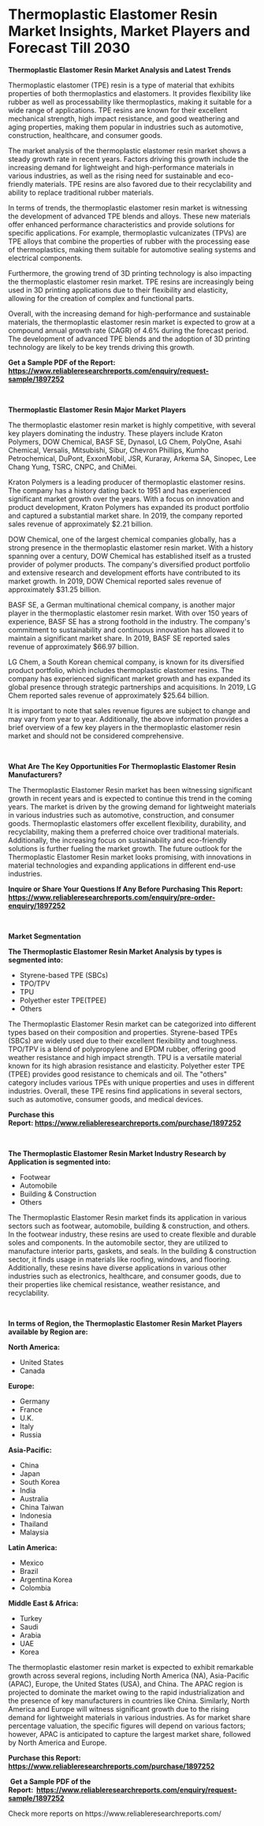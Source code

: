 <p><h1>Thermoplastic Elastomer Resin Market Insights, Market Players and Forecast Till 2030</h1></p><p><strong>Thermoplastic Elastomer Resin Market Analysis and Latest Trends</strong></p>
<p><p>Thermoplastic elastomer (TPE) resin is a type of material that exhibits properties of both thermoplastics and elastomers. It provides flexibility like rubber as well as processability like thermoplastics, making it suitable for a wide range of applications. TPE resins are known for their excellent mechanical strength, high impact resistance, and good weathering and aging properties, making them popular in industries such as automotive, construction, healthcare, and consumer goods.</p><p>The market analysis of the thermoplastic elastomer resin market shows a steady growth rate in recent years. Factors driving this growth include the increasing demand for lightweight and high-performance materials in various industries, as well as the rising need for sustainable and eco-friendly materials. TPE resins are also favored due to their recyclability and ability to replace traditional rubber materials.</p><p>In terms of trends, the thermoplastic elastomer resin market is witnessing the development of advanced TPE blends and alloys. These new materials offer enhanced performance characteristics and provide solutions for specific applications. For example, thermoplastic vulcanizates (TPVs) are TPE alloys that combine the properties of rubber with the processing ease of thermoplastics, making them suitable for automotive sealing systems and electrical components.</p><p>Furthermore, the growing trend of 3D printing technology is also impacting the thermoplastic elastomer resin market. TPE resins are increasingly being used in 3D printing applications due to their flexibility and elasticity, allowing for the creation of complex and functional parts.</p><p>Overall, with the increasing demand for high-performance and sustainable materials, the thermoplastic elastomer resin market is expected to grow at a compound annual growth rate (CAGR) of 4.6% during the forecast period. The development of advanced TPE blends and the adoption of 3D printing technology are likely to be key trends driving this growth.</p></p>
<p><strong>Get a Sample PDF of the Report:&nbsp; <a href="https://www.reliableresearchreports.com/enquiry/request-sample/1897252">https://www.reliableresearchreports.com/enquiry/request-sample/1897252</a></strong></p>
<p>&nbsp;</p>
<p><strong>Thermoplastic Elastomer Resin Major Market Players</strong></p>
<p><p>The thermoplastic elastomer resin market is highly competitive, with several key players dominating the industry. These players include Kraton Polymers, DOW Chemical, BASF SE, Dynasol, LG Chem, PolyOne, Asahi Chemical, Versalis, Mitsubishi, Sibur, Chevron Phillips, Kumho Petrochemical, DuPont, ExxonMobil, JSR, Kuraray, Arkema SA, Sinopec, Lee Chang Yung, TSRC, CNPC, and ChiMei.</p><p>Kraton Polymers is a leading producer of thermoplastic elastomer resins. The company has a history dating back to 1951 and has experienced significant market growth over the years. With a focus on innovation and product development, Kraton Polymers has expanded its product portfolio and captured a substantial market share. In 2019, the company reported sales revenue of approximately $2.21 billion.</p><p>DOW Chemical, one of the largest chemical companies globally, has a strong presence in the thermoplastic elastomer resin market. With a history spanning over a century, DOW Chemical has established itself as a trusted provider of polymer products. The company's diversified product portfolio and extensive research and development efforts have contributed to its market growth. In 2019, DOW Chemical reported sales revenue of approximately $31.25 billion.</p><p>BASF SE, a German multinational chemical company, is another major player in the thermoplastic elastomer resin market. With over 150 years of experience, BASF SE has a strong foothold in the industry. The company's commitment to sustainability and continuous innovation has allowed it to maintain a significant market share. In 2019, BASF SE reported sales revenue of approximately $66.97 billion.</p><p>LG Chem, a South Korean chemical company, is known for its diversified product portfolio, which includes thermoplastic elastomer resins. The company has experienced significant market growth and has expanded its global presence through strategic partnerships and acquisitions. In 2019, LG Chem reported sales revenue of approximately $25.64 billion.</p><p>It is important to note that sales revenue figures are subject to change and may vary from year to year. Additionally, the above information provides a brief overview of a few key players in the thermoplastic elastomer resin market and should not be considered comprehensive.</p></p>
<p>&nbsp;</p>
<p><strong>What Are The Key Opportunities For Thermoplastic Elastomer Resin Manufacturers?</strong></p>
<p><p>The Thermoplastic Elastomer Resin market has been witnessing significant growth in recent years and is expected to continue this trend in the coming years. The market is driven by the growing demand for lightweight materials in various industries such as automotive, construction, and consumer goods. Thermoplastic elastomers offer excellent flexibility, durability, and recyclability, making them a preferred choice over traditional materials. Additionally, the increasing focus on sustainability and eco-friendly solutions is further fueling the market growth. The future outlook for the Thermoplastic Elastomer Resin market looks promising, with innovations in material technologies and expanding applications in different end-use industries.</p></p>
<p><strong>Inquire or Share Your Questions If Any Before Purchasing This Report: <a href="https://www.reliableresearchreports.com/enquiry/pre-order-enquiry/1897252">https://www.reliableresearchreports.com/enquiry/pre-order-enquiry/1897252</a></strong></p>
<p>&nbsp;</p>
<p><strong>Market Segmentation</strong></p>
<p><strong>The Thermoplastic Elastomer Resin Market Analysis by types is segmented into:</strong></p>
<p><ul><li>Styrene-based TPE (SBCs)</li><li>TPO/TPV</li><li>TPU</li><li>Polyether ester TPE(TPEE)</li><li>Others</li></ul></p>
<p><p>The Thermoplastic Elastomer Resin market can be categorized into different types based on their composition and properties. Styrene-based TPEs (SBCs) are widely used due to their excellent flexibility and toughness. TPO/TPV is a blend of polypropylene and EPDM rubber, offering good weather resistance and high impact strength. TPU is a versatile material known for its high abrasion resistance and elasticity. Polyether ester TPE (TPEE) provides good resistance to chemicals and oil. The "others" category includes various TPEs with unique properties and uses in different industries. Overall, these TPE resins find applications in several sectors, such as automotive, consumer goods, and medical devices.</p></p>
<p><strong>Purchase this Report:&nbsp;<a href="https://www.reliableresearchreports.com/purchase/1897252">https://www.reliableresearchreports.com/purchase/1897252</a></strong></p>
<p>&nbsp;</p>
<p><strong>The Thermoplastic Elastomer Resin Market Industry Research by Application is segmented into:</strong></p>
<p><ul><li>Footwear</li><li>Automobile</li><li>Building & Construction</li><li>Others</li></ul></p>
<p><p>The Thermoplastic Elastomer Resin market finds its application in various sectors such as footwear, automobile, building & construction, and others. In the footwear industry, these resins are used to create flexible and durable soles and components. In the automobile sector, they are utilized to manufacture interior parts, gaskets, and seals. In the building & construction sector, it finds usage in materials like roofing, windows, and flooring. Additionally, these resins have diverse applications in various other industries such as electronics, healthcare, and consumer goods, due to their properties like chemical resistance, weather resistance, and recyclability.</p></p>
<p>&nbsp;</p>
<p><strong>In terms of Region, the Thermoplastic Elastomer Resin Market Players available by Region are:</strong></p>
<p>
    <p> <strong> North America: </strong>
        <ul>
            <li>United States</li>
            <li>Canada</li>
        </ul>
        </p> 
    <p> <strong> Europe: </strong>
        <ul>
            <li>Germany</li>
            <li>France</li>
            <li>U.K.</li>
            <li>Italy</li>
            <li>Russia</li>
        </ul>
        </p> 
    <p> <strong> Asia-Pacific: </strong>
        <ul>
            <li>China</li>
            <li>Japan</li>
            <li>South Korea</li>
            <li>India</li>
            <li>Australia</li>
            <li>China Taiwan</li>
            <li>Indonesia</li>
            <li>Thailand</li>
            <li>Malaysia</li>
        </ul>
        </p> 
    <p> <strong> Latin America: </strong>
        <ul>
            <li>Mexico</li>
            <li>Brazil</li>
            <li>Argentina Korea</li>
            <li>Colombia</li>
        </ul>
        </p> 
    <p> <strong> Middle East & Africa: </strong>
        <ul>
            <li>Turkey</li>
            <li>Saudi</li>
            <li>Arabia</li>
            <li>UAE</li>
            <li>Korea</li>
        </ul>
    </p>
    </p>
<p><p>The thermoplastic elastomer resin market is expected to exhibit remarkable growth across several regions, including North America (NA), Asia-Pacific (APAC), Europe, the United States (USA), and China. The APAC region is projected to dominate the market owing to the rapid industrialization and the presence of key manufacturers in countries like China. Similarly, North America and Europe will witness significant growth due to the rising demand for lightweight materials in various industries. As for market share percentage valuation, the specific figures will depend on various factors; however, APAC is anticipated to capture the largest market share, followed by North America and Europe.</p></p>
<p><strong>Purchase this Report: <a href="https://www.reliableresearchreports.com/purchase/1897252">https://www.reliableresearchreports.com/purchase/1897252</a></strong></p>
<p>&nbsp;<strong>Get a Sample PDF of the Report:&nbsp;&nbsp;<a href="https://www.reliableresearchreports.com/enquiry/request-sample/1897252">https://www.reliableresearchreports.com/enquiry/request-sample/1897252</a></strong></p>
<p><strong></strong></p>
<p>Check more reports on https://www.reliableresearchreports.com/</p>
